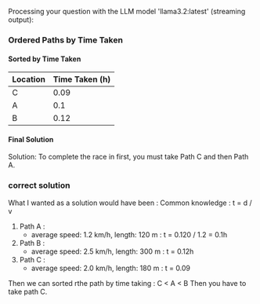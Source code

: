 Processing your question with the LLM model 'llama3.2:latest' (streaming output):

### Ordered Paths by Time Taken
#### Sorted by Time Taken
| Location | Time Taken (h) |
| --- | --- |
| C | 0.09 |
| A | 0.1 |
| B | 0.12 |

#### Final Solution
Solution: To complete the race in first, you must take Path C and then Path A.

### correct solution

What I wanted as a solution would have been  :
Common knowledge  : t = d / v
1. Path A :
   - average speed: 1.2 km/h, length: 120 m : t = 0.120 / 1.2 = 0.1h
2. Path B :
   - average speed: 2.5 km/h, length: 300 m : t = 0.12h
3. Path C :
   - average speed: 2.0 km/h, length: 180 m : t = 0.09

Then we can sorted rthe path by time taking :
C < A < B
Then you have to take path C.

